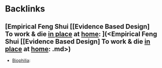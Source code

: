 
# Backlinks
## [Empirical Feng Shui [[Evidence Based Design] To work & die [in place](<in place.md>) at [home](<home.md>): ](<Empirical Feng Shui [[Evidence Based Design] To work & die [in place](<in place.md>) at [home](<home.md>): .md>)
- [Biophilia](<Biophilia.md>):

